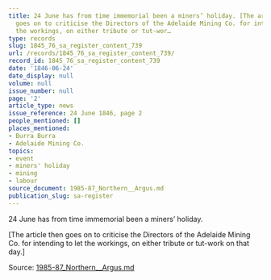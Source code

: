 ```yaml
---
title: 24 June has from time immemorial been a miners’ holiday. [The article then
  goes on to criticise the Directors of the Adelaide Mining Co. for intending to let
  the workings, on either tribute or tut-wor…
type: records
slug: 1845_76_sa_register_content_739
url: /records/1845_76_sa_register_content_739/
record_id: 1845_76_sa_register_content_739
date: '1846-06-24'
date_display: null
volume: null
issue_number: null
page: '2'
article_type: news
issue_reference: 24 June 1846, page 2
people_mentioned: []
places_mentioned:
- Burra Burra
- Adelaide Mining Co.
topics:
- event
- miners' holiday
- mining
- labour
source_document: 1985-87_Northern__Argus.md
publication_slug: sa-register
---
```


24 June has from time immemorial been a miners’ holiday.

[The article then goes on to criticise the Directors of the Adelaide Mining Co. for intending to let the workings, on either tribute or tut-work on that day.]

Source: [1985-87_Northern__Argus.md](/downloads/markdown/1985-87_Northern__Argus.md)

